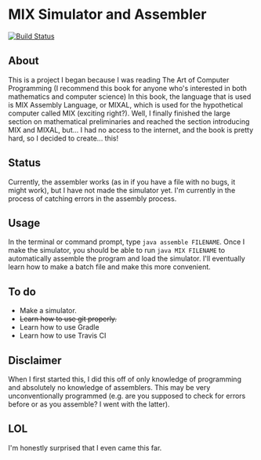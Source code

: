 # MIX Simulator and Assembler 
[![Build Status](https://travis-ci.org/thkim1011/MIX.svg?branch=master)](https://travis-ci.org/thkim1011/MIX)
## About
This is a project I began because I was reading The Art of Computer Programming (I recommend this book for anyone who's interested in both mathematics and computer science) In this book, the language that is used is MIX Assembly Language, or MIXAL, which is used for the hypothetical computer called MIX (exciting right?). Well, I finally finished the large section on mathematical preliminaries and reached the section introducing MIX and MIXAL, but... I had no access to the internet, and the book is pretty hard, so I decided to create... this! 

## Status
Currently, the assembler works (as in if you have a file with no bugs, it might work), but I have not made the simulator yet. I'm currently in the process of catching errors in the assembly process.

## Usage
In the terminal or command prompt, type `java assemble FILENAME`.
Once I make the simulator, you should be able to run `java MIX FILENAME` to automatically assemble the program and load the simulator. I'll eventually learn how to make a batch file and make this more convenient. 

## To do
* Make a simulator.
* ~~Learn how to use git properly.~~
* Learn how to use Gradle
* Learn how to use Travis CI

## Disclaimer
When I first started this, I did this off of only knowledge of programming and absolutely no knowledge of assemblers. This may be very unconventionally programmed (e.g. are you supposed to check for errors before or as you assemble? I went with the latter).

## LOL
I'm honestly surprised that I even came this far.

